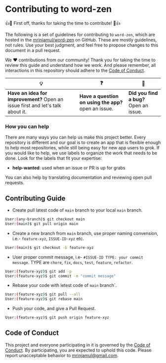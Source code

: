 # Contributing to word-zen

:+1::tada: First off, thanks for taking the time to contribute! :tada::+1:

The following is a set of guidelines for contributing to `word-zen`, which are hosted in the [mrinjamul/word-zen](#) on GitHub. These are mostly guidelines, not rules. Use your best judgment, and feel free to propose changes to this document in a pull request.

We :heart: contributions from our community! Thank you for taking the time to review this guide and understand how we work. And please remember, all interactions in this repository should adhere to the [Code of Conduct](CODE_OF_CONDUCT.md).

| :bulb:                                                                         | :question:                                           | :bug:                                  |
| ------------------------------------------------------------------------------ | ---------------------------------------------------- | -------------------------------------- |
| **Have an idea for improvement?** Open an issue first and let's talk about it. | **Have a question on using the app?** open an issue. | **Did you find a bug?** Open an issue. |

### How you can help

There are many ways you can help us make this project better. Every repository is different and our goal is to create an app that is flexible enough to help most repositories, while still being easy for new app users to grok. If you would like to help, we use labels to organize the work that needs to be done. Look for the labels that fit your expertise:

- **help-wanted**: used when an issue or PR is up for grabs

You can also help by translating documentation and reviewing open pull requests.

## Contributing Guide

- Create pull latest code of `main` branch to your local `main` branch.

```sh
User:(any-branch)$ git checkout main
User:(main)$ git pull origin main
```

- Create a new branch from `main` branch, use proper naming convension, i.e.- `feature-xyz`, `ISSUE-ID-xyz` etc.

```sh
User:(main)$ git checkout -b feature-xyz
```

- User proper commit message, i.e- `#ISSUE-ID TYPE: your commit message`. TYPE are `chore`, `fix`, `docs`, `test`, `feature`, `refactor`.

```sh
User:(feature-xyz)$ git add -p
User:(feature-xyz)$ git commit -m "commit message"
```

- Rebase your code with letest code of `main` branch`.

```sh
User:(feature-xyz)$ git pull --all
User:(feature-xyz)$ git rebase main
```

- Push your code, and give a Pull Request.

```sh
User:(feature-xyz)$ git push origin feature-xyz
```

## Code of Conduct

This project and everyone participating in it is governed by the [Code of Conduct](CODE_OF_CONDUCT.md). By participating, you are expected to uphold this code. Please report unacceptable behavior to [mrinjamul@gmail.com](mailto:mrinjamul@gmail.com).

```

```
